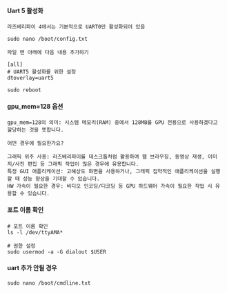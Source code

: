 #### Uart 5 활성화
```less
라즈베리파이 4에서는 기본적으로 UART0만 활성화되어 있음

sudo nano /boot/config.txt

파일 맨 아래에 다음 내용 추가하기

[all]
# UART5 활성화를 위한 설정
dtoverlay=uart5

sudo reboot
```

#### gpu_mem=128 옵션
```less
gpu_mem=128의 의미: 시스템 메모리(RAM) 중에서 128MB를 GPU 전용으로 사용하겠다고 할당하는 것을 뜻합니다.

어떤 경우에 필요한가요?

그래픽 위주 사용: 라즈베리파이를 데스크톱처럼 활용하여 웹 브라우징, 동영상 재생, 이미지/사진 편집 등 그래픽 작업이 많은 경우에 유용합니다.
특정 GUI 애플리케이션: 고해상도 화면을 사용하거나, 그래픽 집약적인 애플리케이션을 실행할 때 성능 향상을 기대할 수 있습니다.
HW 가속이 필요한 경우: 비디오 인코딩/디코딩 등 GPU 하드웨어 가속이 필요한 작업 시 유용할 수 있습니다.
```

#### 포트 이름 확인
```less
# 포트 이름 확인
ls -l /dev/ttyAMA*

# 권한 설정
sudo usermod -a -G dialout $USER
```

#### uart 추가 안될 경우
```less
sudo nano /boot/cmdline.txt
```
























